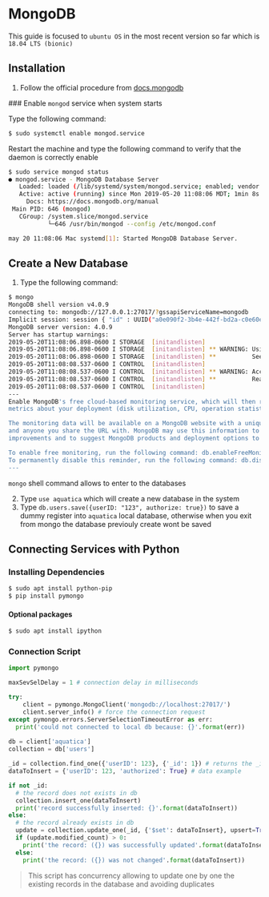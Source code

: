 # MongoDB

This guide is focused to `ubuntu OS` in the most recent version so far which is `18.04 LTS (bionic)`

## Installation

1.  Follow the official procedure from [docs.mongodb](https://docs.mongodb.com/manual/tutorial/install-mongodb-on-ubuntu)

### Enable `mongod` service when system starts

Type the following command:

```bash
$ sudo systemctl enable mongod.service
```

Restart the machine and type the following command to verify that the daemon is correctly enable

```bash
$ sudo service mongod status
● mongod.service - MongoDB Database Server
   Loaded: loaded (/lib/systemd/system/mongod.service; enabled; vendor preset: enabled)
   Active: active (running) since Mon 2019-05-20 11:08:06 MDT; 1min 8s ago
     Docs: https://docs.mongodb.org/manual
 Main PID: 646 (mongod)
   CGroup: /system.slice/mongod.service
           └─646 /usr/bin/mongod --config /etc/mongod.conf

may 20 11:08:06 Mac systemd[1]: Started MongoDB Database Server.
```

## Create a New Database

1. Type the following command:

```bash
$ mongo
MongoDB shell version v4.0.9
connecting to: mongodb://127.0.0.1:27017/?gssapiServiceName=mongodb
Implicit session: session { "id" : UUID("a0e090f2-3b4e-442f-bd2a-c0e60e4a22ae") }
MongoDB server version: 4.0.9
Server has startup warnings:
2019-05-20T11:08:06.898-0600 I STORAGE  [initandlisten]
2019-05-20T11:08:06.898-0600 I STORAGE  [initandlisten] ** WARNING: Using the XFS filesystem is strongly recommended with the WiredTiger storage engine
2019-05-20T11:08:06.898-0600 I STORAGE  [initandlisten] **          See http://dochub.mongodb.org/core/prodnotes-filesystem
2019-05-20T11:08:08.537-0600 I CONTROL  [initandlisten]
2019-05-20T11:08:08.537-0600 I CONTROL  [initandlisten] ** WARNING: Access control is not enabled for the database.
2019-05-20T11:08:08.537-0600 I CONTROL  [initandlisten] **          Read and write access to data and configuration is unrestricted.
2019-05-20T11:08:08.537-0600 I CONTROL  [initandlisten]
---
Enable MongoDB's free cloud-based monitoring service, which will then receive and display
metrics about your deployment (disk utilization, CPU, operation statistics, etc).

The monitoring data will be available on a MongoDB website with a unique URL accessible to you
and anyone you share the URL with. MongoDB may use this information to make product
improvements and to suggest MongoDB products and deployment options to you.

To enable free monitoring, run the following command: db.enableFreeMonitoring()
To permanently disable this reminder, run the following command: db.disableFreeMonitoring()
---
```

`mongo` shell command allows to enter to the databases

2. Type `use aquatica` which will create a new database in the system
3. Type `db.users.save({userID: "123", authorize: true})` to save a dummy register into `aquatica` local database, otherwise when you exit from mongo the database previouly create wont be saved

## Connecting Services with Python

### Installing Dependencies

```bash
$ sudo apt install python-pip
$ pip install pymongo
```

#### Optional packages

```bash
$ sudo apt install ipython
```

### 

### Connection Script

```python
import pymongo

maxSevSelDelay = 1 # connection delay in milliseconds

try:
    client = pymongo.MongoClient('mongodb://localhost:27017/')
    client.server_info() # force the connection request
except pymongo.errors.ServerSelectionTimeoutError as err:
  print('could not connected to local db because: {}'.format(err))
  
db = client['aquatica']
collection = db['users']

_id = collection.find_one({'userID': 123}, {'_id': 1}) # returns the _id (if any)
dataToInsert = {'userID': 123, 'authorized': True} # data example

if not _id:
  # the record does not exists in db
  collection.insert_one(dataToInsert)
  print('record successfully inserted: {}'.format(dataToInsert))
else:  
  # the record already exists in db
  update = collection.update_one(_id, {'$set': dataToInsert}, upsert=True)
  if (update.modified_count) > 0:
    print('the record: ({}) was successfully updated'.format(dataToInsert))
  else:
    print('the record: ({}) was not changed'.format(dataToInsert))

```

> This script has concurrency allowing to update one by one the existing records in the database and avoiding duplicates